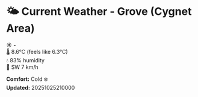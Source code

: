 # 🌤️ Current Weather - Grove (Cygnet Area)

☀️ **-**  
🌡️ 8.6°C (feels like 6.3°C)  
💧 83% humidity  
💨 SW 7 km/h  

**Comfort:** Cold ❄️  
**Updated:** 20251025210000
